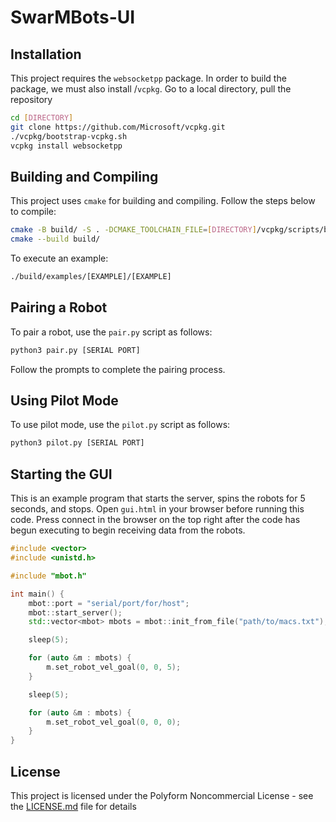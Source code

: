 # SwarMBots-UI

## Installation

This project requires the `websocketpp` package. In order to build the package, we must also install /`vcpkg`. Go to a local directory, pull the repository

```bash
cd [DIRECTORY]
git clone https://github.com/Microsoft/vcpkg.git
./vcpkg/bootstrap-vcpkg.sh
vcpkg install websocketpp
```

## Building and Compiling

This project uses `cmake` for building and compiling. Follow the steps below to compile:

```bash
cmake -B build/ -S . -DCMAKE_TOOLCHAIN_FILE=[DIRECTORY]/vcpkg/scripts/buildsystems/vcpkg.cmake
cmake --build build/
```

To execute an example:
```bash
./build/examples/[EXAMPLE]/[EXAMPLE]
```

## Pairing a Robot

To pair a robot, use the `pair.py` script as follows:

```bash
python3 pair.py [SERIAL PORT]
```

Follow the prompts to complete the pairing process.

## Using Pilot Mode

To use pilot mode, use the `pilot.py` script as follows:

```bash
python3 pilot.py [SERIAL PORT]
```

## Starting the GUI

This is an example program that starts the server, spins the robots for 5 seconds, and stops. Open `gui.html` in your browser before running this code. Press connect in the browser on the top right after the code has begun executing to begin receiving data from the robots.

```cpp
#include <vector>
#include <unistd.h>

#include "mbot.h"

int main() {
    mbot::port = "serial/port/for/host"; 
    mbot::start_server();
    std::vector<mbot> mbots = mbot::init_from_file("path/to/macs.txt");

    sleep(5);

    for (auto &m : mbots) {
        m.set_robot_vel_goal(0, 0, 5);
    }

    sleep(5);

    for (auto &m : mbots) {
        m.set_robot_vel_goal(0, 0, 0);
    }
}
```

## License

This project is licensed under the Polyform Noncommercial License - see the [LICENSE.md](LICENSE.md) file for details